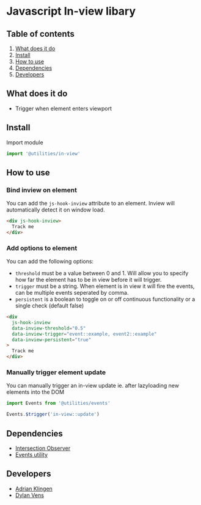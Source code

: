 # Javascript In-view libary

## Table of contents

1. [What does it do](#markdown-header-what-does-it-do)
2. [Install](#markdown-header-install)
3. [How to use](#markdown-header-how-to-use)
4. [Dependencies](#markdown-header-dependencies)
5. [Developers](#markdown-header-developers)

## What does it do

- Trigger when element enters viewport

## Install

Import module

```javascript
import '@utilities/in-view'
```

## How to use

### Bind inview on element

You can add the `js-hook-inview` attribute to an element. Inview will automatically detect it on window load.

```html
<div js-hook-inview>
  Track me
</div>
```

### Add options to element

You can add the following options:

- `threshold` must be a value between 0 and 1. Will allow you to specify how far the element has to be in view before it will trigger.
- `trigger` must be a string. When element is in view it will fire the events, can be multiple events seperated by comma.
- `persistent` is a boolean to toggle on or off continuous functionality or a single check (default false)

```html
<div
  js-hook-inview
  data-inview-threshold="0.5"
  data-inview-trigger="event::example, event2::example"
  data-inview-persistent="true"
>
  Track me
</div>
```

### Manually trigger element update

You can manually trigger an in-view update ie. after lazyloading new elements into the DOM

```javascript
import Events from '@utilities/events'

Events.$trigger('in-view::update')
```

## Dependencies

- [Intersection Observer](https://www.npmjs.com/package/intersection-observer)
- [Events utility](/utilities/events/)

## Developers

- [Adrian Klingen](mailto:adrian.klingen@deptagency.com)
- [Dylan Vens](mailto:dylan.vens@deptagency.com)
